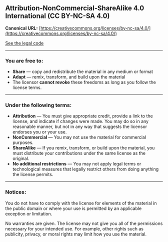 ## Attribution-NonCommercial-ShareAlike 4.0 International (CC BY-NC-SA 4.0)

**Canonical URL:** [https://creativecommons.org/licenses/by-nc-sa/4.0/](https://creativecommons.org/licenses/by-nc-sa/4.0/)

[See the legal code](https://creativecommons.org/licenses/by-nc-sa/4.0/legalcode)

---

### You are free to:

- **Share** — copy and redistribute the material in any medium or format  
- **Adapt** — remix, transform, and build upon the material  
- The licensor **cannot revoke** these freedoms as long as you follow the license terms.

---

### Under the following terms:

- **Attribution** — You must give appropriate credit, provide a link to the license, and indicate if changes were made. You may do so in any reasonable manner, but not in any way that suggests the licensor endorses you or your use.  
- **NonCommercial** — You may not use the material for commercial purposes.  
- **ShareAlike** — If you remix, transform, or build upon the material, you must distribute your contributions under the same license as the original.  
- **No additional restrictions** — You may not apply legal terms or technological measures that legally restrict others from doing anything the license permits.

---

### Notices:

You do not have to comply with the license for elements of the material in the public domain or where your use is permitted by an applicable exception or limitation.

No warranties are given. The license may not give you all of the permissions necessary for your intended use. For example, other rights such as publicity, privacy, or moral rights may limit how you use the material.

